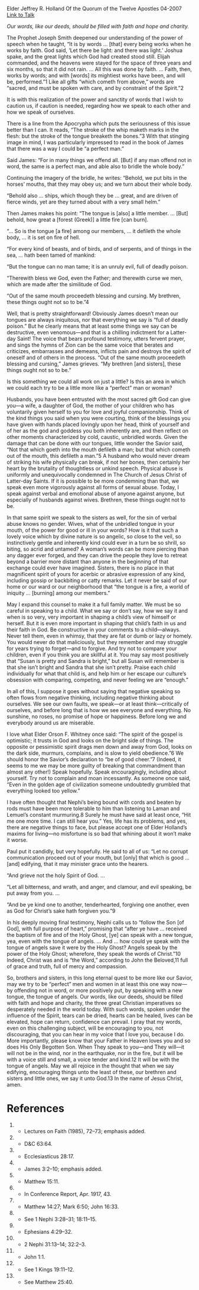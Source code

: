 Elder Jeffrey R. Holland
Of the Quorum of the Twelve Apostles
04-2007
[Link to Talk](https://www.churchofjesuschrist.org/study/general-conference/2007/04/the-tongue-of-angels?lang=eng)

_Our words, like our deeds, should be filled with faith and hope and charity._

The Prophet Joseph Smith deepened our understanding of the power of speech when he taught, “It is by words … [that] every being works when he works by faith. God said, ‘Let there be light: and there was light.’ Joshua spake, and the great lights which God had created stood still. Elijah commanded, and the heavens were stayed for the space of three years and six months, so that it did not rain. … All this was done by faith. … Faith, then, works by words; and with [words] its mightiest works have been, and will be, performed.”1 Like all gifts “which cometh from above,” words are “sacred, and must be spoken with care, and by constraint of the Spirit.”2

It is with this realization of the power and sanctity of words that I wish to caution us, if caution is needed, regarding how we speak to each other and how we speak of ourselves.

There is a line from the Apocrypha which puts the seriousness of this issue better than I can. It reads, “The stroke of the whip maketh marks in the flesh: but the stroke of the tongue breaketh the bones.”3 With that stinging image in mind, I was particularly impressed to read in the book of James that there was a way I could be “a perfect man.”

Said James: “For in many things we offend all. [But] if any man offend not in word, the same is a perfect man, and able also to bridle the whole body.”

Continuing the imagery of the bridle, he writes: “Behold, we put bits in the horses’ mouths, that they may obey us; and we turn about their whole body.

“Behold also … ships, which though they be … great, and are driven of fierce winds, yet are they turned about with a very small helm.”

Then James makes his point: “The tongue is [also] a little member. … [But] behold, how great a [forest (Greek)] a little fire [can burn].

“… So is the tongue [a fire] among our members, … it defileth the whole body, … it is set on fire of hell.

“For every kind of beasts, and of birds, and of serpents, and of things in the sea, … hath been tamed of mankind:

“But the tongue can no man tame; it is an unruly evil, full of deadly poison.

“Therewith bless we God, even the Father; and therewith curse we men, which are made after the similitude of God.

“Out of the same mouth proceedeth blessing and cursing. My brethren, these things ought not so to be.”4

Well, that is pretty straightforward! Obviously James doesn’t mean our tongues are always iniquitous, nor that everything we say is “full of deadly poison.” But he clearly means that at least some things we say can be destructive, even venomous—and that is a chilling indictment for a Latter-day Saint! The voice that bears profound testimony, utters fervent prayer, and sings the hymns of Zion can be the same voice that berates and criticizes, embarrasses and demeans, inflicts pain and destroys the spirit of oneself and of others in the process. “Out of the same mouth proceedeth blessing and cursing,” James grieves. “My brethren [and sisters], these things ought not so to be.”

Is this something we could all work on just a little? Is this an area in which we could each try to be a little more like a “perfect” man or woman?

Husbands, you have been entrusted with the most sacred gift God can give you—a wife, a daughter of God, the mother of your children who has voluntarily given herself to you for love and joyful companionship. Think of the kind things you said when you were courting, think of the blessings you have given with hands placed lovingly upon her head, think of yourself and of her as the god and goddess you both inherently are, and then reflect on other moments characterized by cold, caustic, unbridled words. Given the damage that can be done with our tongues, little wonder the Savior said, “Not that which goeth into the mouth defileth a man; but that which cometh out of the mouth, this defileth a man.”5 A husband who would never dream of striking his wife physically can break, if not her bones, then certainly her heart by the brutality of thoughtless or unkind speech. Physical abuse is uniformly and unequivocally condemned in The Church of Jesus Christ of Latter-day Saints. If it is possible to be more condemning than that, we speak even more vigorously against all forms of sexual abuse. Today, I speak against verbal and emotional abuse of anyone against anyone, but especially of husbands against wives. Brethren, these things ought not to be.

In that same spirit we speak to the sisters as well, for the sin of verbal abuse knows no gender. Wives, what of the unbridled tongue in your mouth, of the power for good or ill in your words? How is it that such a lovely voice which by divine nature is so angelic, so close to the veil, so instinctively gentle and inherently kind could ever in a turn be so shrill, so biting, so acrid and untamed? A woman’s words can be more piercing than any dagger ever forged, and they can drive the people they love to retreat beyond a barrier more distant than anyone in the beginning of that exchange could ever have imagined. Sisters, there is no place in that magnificent spirit of yours for acerbic or abrasive expression of any kind, including gossip or backbiting or catty remarks. Let it never be said of our home or our ward or our neighborhood that “the tongue is a fire, a world of iniquity … [burning] among our members.”

May I expand this counsel to make it a full family matter. We must be so careful in speaking to a child. What we say or don’t say, how we say it and when is so very, very important in shaping a child’s view of himself or herself. But it is even more important in shaping that child’s faith in us and their faith in God. Be constructive in your comments to a child—always. Never tell them, even in whimsy, that they are fat or dumb or lazy or homely. You would never do that maliciously, but they remember and may struggle for years trying to forget—and to forgive. And try not to compare your children, even if you think you are skillful at it. You may say most positively that “Susan is pretty and Sandra is bright,” but all Susan will remember is that she isn’t bright and Sandra that she isn’t pretty. Praise each child individually for what that child is, and help him or her escape our culture’s obsession with comparing, competing, and never feeling we are “enough.”

In all of this, I suppose it goes without saying that negative speaking so often flows from negative thinking, including negative thinking about ourselves. We see our own faults, we speak—or at least think—critically of ourselves, and before long that is how we see everyone and everything. No sunshine, no roses, no promise of hope or happiness. Before long we and everybody around us are miserable.

I love what Elder Orson F. Whitney once said: “The spirit of the gospel is optimistic; it trusts in God and looks on the bright side of things. The opposite or pessimistic spirit drags men down and away from God, looks on the dark side, murmurs, complains, and is slow to yield obedience.”6 We should honor the Savior’s declaration to “be of good cheer.”7 (Indeed, it seems to me we may be more guilty of breaking that commandment than almost any other!) Speak hopefully. Speak encouragingly, including about yourself. Try not to complain and moan incessantly. As someone once said, “Even in the golden age of civilization someone undoubtedly grumbled that everything looked too yellow.”

I have often thought that Nephi’s being bound with cords and beaten by rods must have been more tolerable to him than listening to Laman and Lemuel’s constant murmuring.8 Surely he must have said at least once, “Hit me one more time. I can still hear you.” Yes, life has its problems, and yes, there are negative things to face, but please accept one of Elder Holland’s maxims for living—no misfortune is so bad that whining about it won’t make it worse.

Paul put it candidly, but very hopefully. He said to all of us: “Let no corrupt communication proceed out of your mouth, but [only] that which is good … [and] edifying, that it may minister grace unto the hearers.

“And grieve not the holy Spirit of God. …

“Let all bitterness, and wrath, and anger, and clamour, and evil speaking, be put away from you. …

“And be ye kind one to another, tenderhearted, forgiving one another, even as God for Christ’s sake hath forgiven you.”9

In his deeply moving final testimony, Nephi calls us to “follow the Son [of God], with full purpose of heart,” promising that “after ye have … received the baptism of fire and of the Holy Ghost, [ye] can speak with a new tongue, yea, even with the tongue of angels. … And … how could ye speak with the tongue of angels save it were by the Holy Ghost? Angels speak by the power of the Holy Ghost; wherefore, they speak the words of Christ.”10 Indeed, Christ was and is “the Word,” according to John the Beloved,11 full of grace and truth, full of mercy and compassion.

So, brothers and sisters, in this long eternal quest to be more like our Savior, may we try to be “perfect” men and women in at least this one way now—by offending not in word, or more positively put, by speaking with a new tongue, the tongue of angels. Our words, like our deeds, should be filled with faith and hope and charity, the three great Christian imperatives so desperately needed in the world today. With such words, spoken under the influence of the Spirit, tears can be dried, hearts can be healed, lives can be elevated, hope can return, confidence can prevail. I pray that my words, even on this challenging subject, will be encouraging to you, not discouraging, that you can hear in my voice that I love you, because I do. More importantly, please know that your Father in Heaven loves you and so does His Only Begotten Son. When They speak to you—and They will—it will not be in the wind, nor in the earthquake, nor in the fire, but it will be with a voice still and small, a voice tender and kind.12 It will be with the tongue of angels. May we all rejoice in the thought that when we say edifying, encouraging things unto the least of these, our brethren and sisters and little ones, we say it unto God.13 In the name of Jesus Christ, amen.

# References
1. - Lectures on Faith (1985), 72–73; emphasis added.
2. - D&C 63:64.
3. - Ecclesiasticus 28:17.
4. - James 3:2–10; emphasis added.
5. - Matthew 15:11.
6. - In Conference Report, Apr. 1917, 43.
7. - Matthew 14:27; Mark 6:50; John 16:33.
8. - See 1 Nephi 3:28–31; 18:11–15.
9. - Ephesians 4:29–32.
10. - 2 Nephi 31:13–14; 32:2–3.
11. - John 1:1.
12. - See 1 Kings 19:11–12.
13. - See Matthew 25:40.